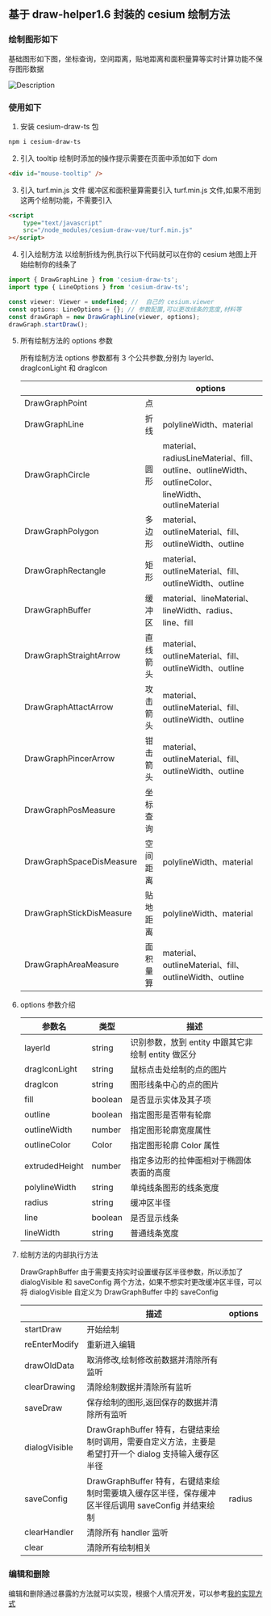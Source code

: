 ## 基于 draw-helper1.6 封装的 cesium 绘制方法

### 绘制图形如下

基础图形如下图，坐标查询，空间距离，贴地距离和面积量算等实时计算功能不保存图形数据

![Description](https://github.com/canbaoSama/cesium-draw/tree/main/src/assets/images/cesium-draw.png)

### 使用如下

1. 安装 cesium-draw-ts 包

```bash
npm i cesium-draw-ts
```

2. 引入 tooltip
   绘制时添加的操作提示需要在页面中添加如下 dom

```html
<div id="mouse-tooltip" />
```

3. 引入 turf.min.js 文件
   缓冲区和面积量算需要引入 turf.min.js 文件,如果不用到这两个绘制功能，不需要引入

```html
<script
    type="text/javascript"
    src="/node_modules/cesium-draw-vue/turf.min.js"
></script>
```

4. 引入绘制方法
   以绘制折线为例,执行以下代码就可以在你的 cesium 地图上开始绘制你的线条了

```ts
import { DrawGraphLine } from 'cesium-draw-ts';
import type { LineOptions } from 'cesium-draw-ts';

const viewer: Viewer = undefined; //  自己的 cesium.viewer
const options: LineOptions = {}; // 参数配置,可以更改线条的宽度,材料等
const drawGraph = new DrawGraphLine(viewer, options);
drawGraph.startDraw();
```

5. 所有绘制方法的 options 参数

    所有绘制方法 options 参数都有 3 个公共参数,分别为 layerId、dragIconLight 和 dragIcon

    |                          |          | options                                                                                             |
    | ------------------------ | -------- | --------------------------------------------------------------------------------------------------- |
    | DrawGraphPoint           | 点       |                                                                                                     |
    | DrawGraphLine            | 折线     | polylineWidth、material                                                                             |
    | DrawGraphCircle          | 圆形     | material、radiusLineMaterial、fill、outline、outlineWidth、outlineColor、lineWidth、outlineMaterial |
    | DrawGraphPolygon         | 多边形   | material、outlineMaterial、fill、outlineWidth、outline                                              |
    | DrawGraphRectangle       | 矩形     | material、outlineMaterial、fill、outlineWidth、outline                                              |
    | DrawGraphBuffer          | 缓冲区   | material、lineMaterial、lineWidth、radius、line、fill                                               |
    | DrawGraphStraightArrow   | 直线箭头 | material、outlineMaterial、fill、outlineWidth、outline                                              |
    | DrawGraphAttactArrow     | 攻击箭头 | material、outlineMaterial、fill、outlineWidth、outline                                              |
    | DrawGraphPincerArrow     | 钳击箭头 | material、outlineMaterial、fill、outlineWidth、outline                                              |
    | DrawGraphPosMeasure      | 坐标查询 |                                                                                                     |
    | DrawGraphSpaceDisMeasure | 空间距离 | polylineWidth、material                                                                             |
    | DrawGraphStickDisMeasure | 贴地距离 | polylineWidth、material                                                                             |
    | DrawGraphAreaMeasure     | 面积量算 | material、outlineMaterial、fill、outlineWidth、outline                                              |

6. options 参数介绍

    | 参数名         | 类型    | 描述                                               |
    | -------------- | ------- | -------------------------------------------------- |
    | layerId        | string  | 识别参数，放到 entity 中跟其它非绘制 entity 做区分 |
    | dragIconLight  | string  | 鼠标点击处绘制的点的图片                           |
    | dragIcon       | string  | 图形线条中心的点的图片                             |
    | fill           | boolean | 是否显示实体及其子项                               |
    | outline        | boolean | 指定图形是否带有轮廓                               |
    | outlineWidth   | number  | 指定图形轮廓宽度属性                               |
    | outlineColor   | Color   | 指定图形轮廓 Color 属性                            |
    | extrudedHeight | number  | 指定多边形的拉伸面相对于椭圆体表面的高度           |
    | polylineWidth  | string  | 单纯线条图形的线条宽度                             |
    | radius         | string  | 缓冲区半径                                         |
    | line           | boolean | 是否显示线条                                       |
    | lineWidth      | string  | 普通线条宽度                                       |

7. 绘制方法的内部执行方法

    DrawGraphBuffer 由于需要支持实时设置缓存区半径参数，所以添加了 dialogVisible 和 saveConfig 两个方法，如果不想实时更改缓冲区半径，可以将 dialogVisible 自定义为 DrawGraphBuffer 中的 saveConfig

    |               | 描述                                                                                                   | options |
    | ------------- | ------------------------------------------------------------------------------------------------------ | ------- |
    | startDraw     | 开始绘制                                                                                               |         |
    | reEnterModify | 重新进入编辑                                                                                           |         |
    | drawOldData   | 取消修改,绘制修改前数据并清除所有监听                                                                  |         |
    | clearDrawing  | 清除绘制数据并清除所有监听                                                                             |         |
    | saveDraw      | 保存绘制的图形,返回保存的数据并清除所有监听                                                            |         |
    | dialogVisible | DrawGraphBuffer 特有，右键结束绘制时调用，需要自定义方法，主要是希望打开一个 dialog 支持输入缓存区半径 |         |
    | saveConfig    | DrawGraphBuffer 特有，右键结束绘制时需要填入缓存区半径，保存缓冲区半径后调用 saveConfig 并结束绘制     | radius  |
    | clearHandler  | 清除所有 handler 监听                                                                                  |         |
    | clear         | 清除所有绘制相关                                                                                       |         |

### 编辑和删除

编辑和删除通过暴露的方法就可以实现，根据个人情况开发，可以参考[我的实现方式](https://github.com/canbaoSama/cesium-draw/blob/main/src/components/DrawGraph.vue)
